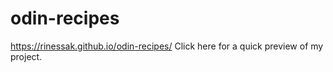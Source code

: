 # odin-recipes

https://rinessak.github.io/odin-recipes/ Click here for a quick preview of my project.
